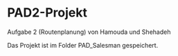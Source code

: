 # PAD2-Projekt
Aufgabe 2 (Routenplanung) von Hamouda und Shehadeh

Das Projekt ist im Folder PAD_Salesman gespeichert. 
